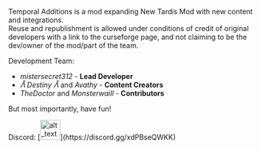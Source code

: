 <p>Temporal Additions is a mod expanding New Tardis Mod with new content and integrations.<br>
Reuse and republishment is allowed under conditions of credit of original developers with a link to the curseforge page, and not claiming to be the dev/owner of the mod/part of the team.<p/>

Development Team:<br>
* <i>mistersecret312</i> - <b>Lead Developer</b><br>
* <i>ᐰ Destiny ᐰ</i> and <i>Avathy</i> - <b>Content Creators</b><br>
* <i>TheDoctor</i> and <i>Monsterwaill</i> - <b>Contributors</b>

But most importantly, have fun!

<p>Discord: [<img alt="alt_text" width="40px" src="https://cdn.discordapp.com/attachments/927582814042488913/1092827526654595152/join-discord-png-10.png" />](https://discord.gg/xdPBseQWKK)
<p/>
